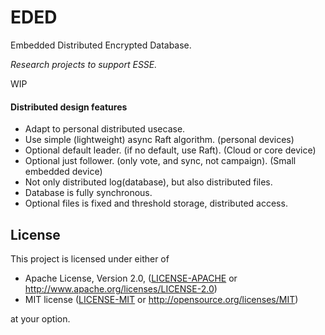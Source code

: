 # EDED
Embedded Distributed Encrypted Database.

*Research projects to support ESSE.*

WIP

#### Distributed design features
- Adapt to personal distributed usecase.
- Use simple (lightweight) async Raft algorithm. (personal devices)
- Optional default leader. (if no default, use Raft). (Cloud or core device)
- Optional just follower. (only vote, and sync, not campaign). (Small embedded device)
- Not only distributed log(database), but also distributed files.
- Database is fully synchronous.
- Optional files is fixed and threshold storage, distributed access.

## License

This project is licensed under either of

 * Apache License, Version 2.0, ([LICENSE-APACHE](LICENSE-APACHE) or
   http://www.apache.org/licenses/LICENSE-2.0)
 * MIT license ([LICENSE-MIT](LICENSE-MIT) or
   http://opensource.org/licenses/MIT)

at your option.
